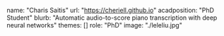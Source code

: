 name: "Charis Saitis"
url: "https://cheriell.github.io"
acadposition: "PhD Student"
blurb: "Automatic audio-to-score piano transcription with deep neural networks"
themes: []
role: "PhD"
image: "./leleliu.jpg"